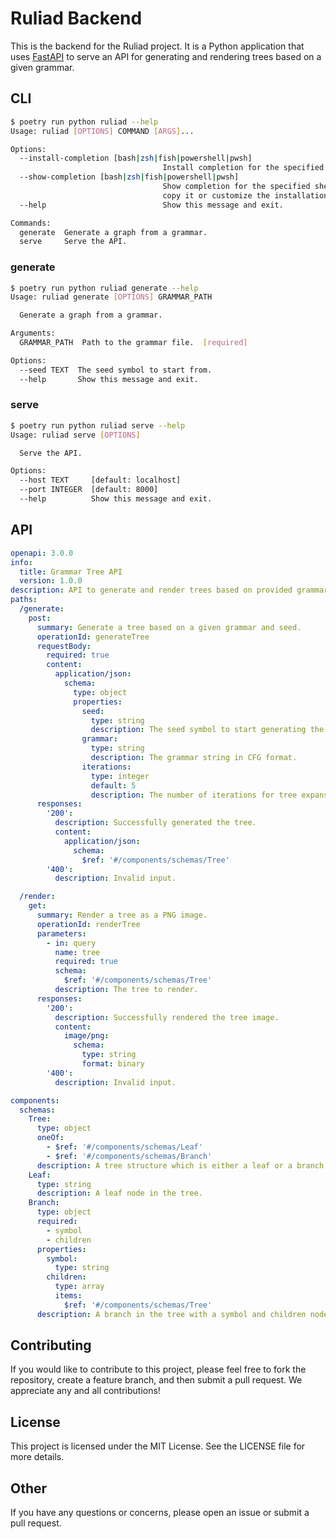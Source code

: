 # Ruliad Backend

This is the backend for the Ruliad project. It is a Python application that uses [FastAPI](https://fastapi.tiangolo.com/) to serve an API for generating and rendering trees based on a given grammar.

## CLI

```bash
$ poetry run python ruliad --help
Usage: ruliad [OPTIONS] COMMAND [ARGS]...

Options:
  --install-completion [bash|zsh|fish|powershell|pwsh]
                                  Install completion for the specified shell.
  --show-completion [bash|zsh|fish|powershell|pwsh]
                                  Show completion for the specified shell, to
                                  copy it or customize the installation.
  --help                          Show this message and exit.

Commands:
  generate  Generate a graph from a grammar.
  serve     Serve the API.
```

### generate

```bash
$ poetry run python ruliad generate --help
Usage: ruliad generate [OPTIONS] GRAMMAR_PATH

  Generate a graph from a grammar.

Arguments:
  GRAMMAR_PATH  Path to the grammar file.  [required]

Options:
  --seed TEXT  The seed symbol to start from.
  --help       Show this message and exit.
```

### serve

```bash
$ poetry run python ruliad serve --help
Usage: ruliad serve [OPTIONS]

  Serve the API.

Options:
  --host TEXT     [default: localhost]
  --port INTEGER  [default: 8000]
  --help          Show this message and exit.
```

## API

```yml
openapi: 3.0.0
info:
  title: Grammar Tree API
  version: 1.0.0
description: API to generate and render trees based on provided grammars.
paths:
  /generate:
    post:
      summary: Generate a tree based on a given grammar and seed.
      operationId: generateTree
      requestBody:
        required: true
        content:
          application/json:
            schema:
              type: object
              properties:
                seed:
                  type: string
                  description: The seed symbol to start generating the tree.
                grammar:
                  type: string
                  description: The grammar string in CFG format.
                iterations:
                  type: integer
                  default: 5
                  description: The number of iterations for tree expansion.
      responses:
        '200':
          description: Successfully generated the tree.
          content:
            application/json:
              schema:
                $ref: '#/components/schemas/Tree'
        '400':
          description: Invalid input.

  /render:
    get:
      summary: Render a tree as a PNG image.
      operationId: renderTree
      parameters:
        - in: query
          name: tree
          required: true
          schema:
            $ref: '#/components/schemas/Tree'
          description: The tree to render.
      responses:
        '200':
          description: Successfully rendered the tree image.
          content:
            image/png:
              schema:
                type: string
                format: binary
        '400':
          description: Invalid input.

components:
  schemas:
    Tree:
      type: object
      oneOf:
        - $ref: '#/components/schemas/Leaf'
        - $ref: '#/components/schemas/Branch'
      description: A tree structure which is either a leaf or a branch.
    Leaf:
      type: string
      description: A leaf node in the tree.
    Branch:
      type: object
      required:
        - symbol
        - children
      properties:
        symbol:
          type: string
        children:
          type: array
          items:
            $ref: '#/components/schemas/Tree'
      description: A branch in the tree with a symbol and children nodes.
```


## Contributing

If you would like to contribute to this project, please feel free to fork the repository, create a feature branch, and then submit a pull request. We appreciate any and all contributions!

## License

This project is licensed under the MIT License. See the LICENSE file for more details.

## Other

If you have any questions or concerns, please open an issue or submit a pull request.

